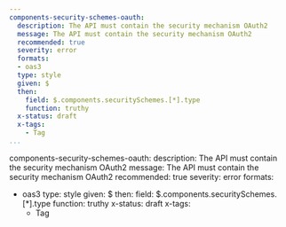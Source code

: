 ```yaml
---
components-security-schemes-oauth:
  description: The API must contain the security mechanism OAuth2
  message: The API must contain the security mechanism OAuth2
  recommended: true
  severity: error
  formats:
  - oas3
  type: style
  given: $
  then:
    field: $.components.securitySchemes.[*].type
    function: truthy
  x-status: draft
  x-tags:
    - Tag    
...
```

components-security-schemes-oauth:
  description: The API must contain the security mechanism OAuth2
  message: The API must contain the security mechanism OAuth2
  recommended: true
  severity: error
  formats:
  - oas3
  type: style
  given: $
  then:
    field: $.components.securitySchemes.[*].type
    function: truthy
  x-status: draft
  x-tags:
    - Tag    